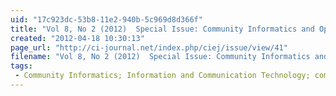 ```yaml
---
uid: "17c923dc-53b8-11e2-940b-5c969d8d366f"
title: "Vol 8, No 2 (2012)  Special Issue: Community Informatics and Open Government Data"
created: "2012-04-18 10:30:13"
page_url: "http://ci-journal.net/index.php/ciej/issue/view/41"
filename: "Vol 8, No 2 (2012)  Special Issue: Community Informatics and Open Government Data.html"
tags: 
 - Community Informatics; Information and Communication Technology; community access to the internet; community economic development
---
```

